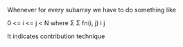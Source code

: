 Whenever for every subarray we have to do something like

0 <= i <= j < N
where
Σ Σ fn(i, j)
i j

It indicates contribution technique
